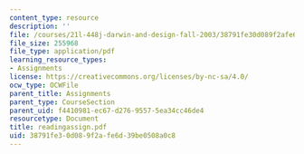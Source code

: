 ```yaml
---
content_type: resource
description: ''
file: /courses/21l-448j-darwin-and-design-fall-2003/38791fe30d089f2afe6d39be0508a0c8_readingassign.pdf
file_size: 255968
file_type: application/pdf
learning_resource_types:
- Assignments
license: https://creativecommons.org/licenses/by-nc-sa/4.0/
ocw_type: OCWFile
parent_title: Assignments
parent_type: CourseSection
parent_uid: f4410981-ec67-d276-9557-5ea34cc46de4
resourcetype: Document
title: readingassign.pdf
uid: 38791fe3-0d08-9f2a-fe6d-39be0508a0c8
---
```

